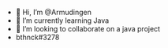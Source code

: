 - 👋 Hi, I’m @Armudingen
- 🌱 I’m currently learning Java
- 💞️ I’m looking to collaborate on a java project
- bthnck#3278

<!---
Armudingen/Armudingen is a ✨ special ✨ repository because its `README.md` (this file) appears on your GitHub profile.
You can click the Preview link to take a look at your changes.
--->

